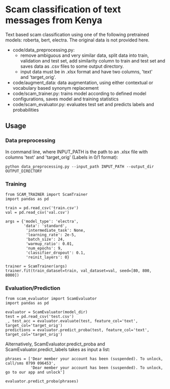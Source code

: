 # Scam classification of text messages from Kenya

Text based scam classification using one of the following pretrained models: roberta, bert, electra. 
The original data is not provided here. 
 



- code/data_preprocessing.py: 
     - remove ambiguous and very similar data, split data into train, validation and test set, add similarity column to train and test set and saves  data as .csv files to some output directory. 
     - input data must be in .xlsx format and have two columns, 'text'  
       and 'target_orig'. 
- code/augment_data: data augmentation, using either contextual or vocabulary based synonym replacement 
- code/scam_trainer.py: trains model according to defined model configurations, saves model and training statistics
- code/scam_evaluator.py: evaluates test set and predicts labels and probabilities 

## Usage

### Data preprocessing 

In command line, where INPUT_PATH is the path to an .xlsx file with columns 'text' and 'target_orig' (Labels in 0/1 format):  

`python data_preprocessing.py --input_path INPUT_PATH --output_dir OUTPUT_DIRECTORY`

### Training 

```
from SCAM_TRAINER import ScamTrainer
import pandas as pd

train = pd.read_csv('train.csv')
val = pd.read_csv('val.csv')

args = {'model_type': 'electra',  
        'data': 'standard', 
         'intermediate_task': None, 
         'learning_rate': 2e-5, 
         'batch_size': 24,
         'warmup_ratio': 0.01, 
         'num_epochs': 9, 
         'classifier_dropout': 0.1,
         'reinit_layers': 0}

trainer = ScamTrainer(args)
trainer.fit(train_dataset=train, val_dataset=val, seed=[80, 800, 8000])
```

### Evaluation/Prediction

```
from scam_evaluator import ScamEvaluator
import pandas as pd

evaluator = ScamEvaluator(model_dir)
test = pd.read_csv('test.csv')
_, test_acc = evaluator.evaluate(test, feature_col='text', target_col='target_orig')
predictions = evaluator.predict_proba(test, feature_col='text', target_col='target_orig')
```

Alternatively, ScamEvaluator.predict_proba and ScamEvaluator.predict_labels takes as input a list: 
```
phrases = ['Dear member your account has been (suspended). To unlock, call/sms 0799 096453', 
           'Dear member your account has been (suspended). To unlock, go to our app and unlock']
           
evaluator.predict_proba(phrases)
```



